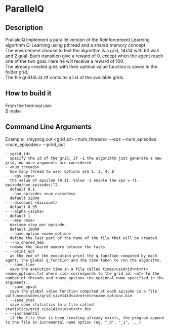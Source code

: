 # ParallelQ

## Description
PrallalelQ implement a parallel version of the Reinforcement Learning algortihm Q-Learning using pthread and a shared memory concept.  
The environment choose to test the algorithm is a grid, 14x14 with 60 wall and 2 goal. Each transition give a reward of 0, except when the agent reach one of the two goal. Here he will receive a reward of 100.  
The already created grid, with their optimal value function is saved in the folder grid.  
The file grid14List.rtf contains a list of the available grids.

## How to build it
From the terminal use:  
$ make

## Command Line Arguments ##
Example:  ./myprog.out <grid_id> <num_threads> --eps <eps> --num\_episodes <num\_episodes> --print\_out

    - <grid_id>
      specify the id of the grid. If -1 the algorithm just generate a new grid, no more arguments are considered
    - <num_threads>
      how many thread to use: options are 1, 2, 4, 8
    - --eps <eps>
      the value of epsilon (0,1). Value -1 enable the eps = (1-episode/num_episodes)^2.  
      default 0.1
    - --num_episodes <num_episodes>
      default 32000
    - --discount <discount>
      default 0.95
    - --alpha <alpha>
      default 1
    - --mse <mse>
      maximum step per episode.
      default 10000
    - --name_option <name_option>
      define the last part of the name of the file that will be created.
    - --no_shared_mem
      remove the shared memory between the tasks.
    - --print_out
      at the end of the execution print the q_function computed by each agent, the global q_function and the time taken to run the algorithm.
    - --save_time
      save the execution time in a file called times/usid<id>nt<nt><name_option>.txt where <id> corresponds to the grid id, <nt> to the number of threads and <name_option> the optional name specified in the arguments.
    - --save_epval
      save the global value function computed at each episode in a file valfuncepisodes/grid_size14id<id>nt<nt><name_option>.bin
    - --save_stat
      save some statistics in a file called statistics/grid_size14id<id>nt<nt>.bin
    - --incremental
      if the file that is been creating already exists, the program append to the file an incremental name option (eg. "_0", "_1", ...)








